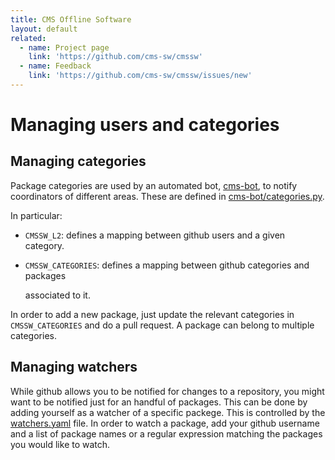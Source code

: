 ```yaml
---
title: CMS Offline Software
layout: default
related:
  - name: Project page
    link: 'https://github.com/cms-sw/cmssw'
  - name: Feedback
    link: 'https://github.com/cms-sw/cmssw/issues/new'
---
```


# Managing users and categories

## Managing categories

Package categories are used by an automated bot, [cms-bot](http://github.com/cms-sw/cms-bot), to notify coordinators of different areas. These are defined in [cms-bot/categories.py](https://github.com/cms-sw/cms-bot/blob/master/categories.py).

In particular:

* `CMSSW_L2`: defines a mapping between github users and a given category.
* `CMSSW_CATEGORIES`: defines a mapping between github categories and packages

  associated to it.

In order to add a new package, just update the relevant categories in `CMSSW_CATEGORIES` and do a pull request. A package can belong to multiple categories.

## Managing watchers

While github allows you to be notified for changes to a repository, you might want to be notified just for an handful of packages. This can be done by adding yourself as a watcher of a specific packege. This is controlled by the [watchers.yaml](https://github.com/cms-sw/cms-bot/blob/master/watchers.yaml) file. In order to watch a package, add your github username and a list of package names or a regular expression matching the packages you would like to watch.

